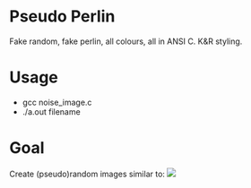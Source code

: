 Pseudo Perlin
=============

Fake random, fake perlin, all colours, all in ANSI C.
K&R styling.

Usage
======

* gcc noise_image.c
* ./a.out filename

Goal
======

Create (pseudo)random images similar to:
![](http://i.imgur.com/Eocfmg7.jpg)
